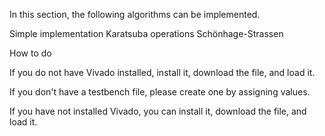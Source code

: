 In this section, the following algorithms can be implemented.

Simple implementation
Karatsuba operations
Schönhage-Strassen

How to do

If you do not have Vivado installed, install it, download the file, and load it.

If you don't have a testbench file, please create one by assigning values.

If you have not installed Vivado, you can install it, download the file, and load it.


